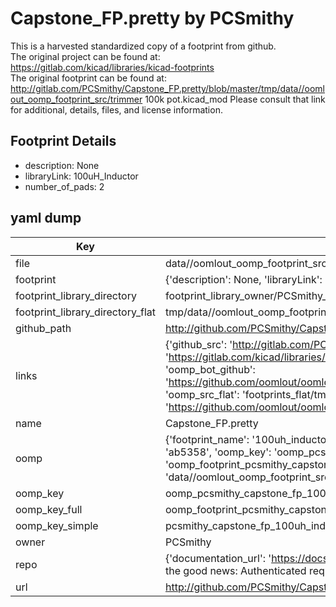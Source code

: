 # Capstone_FP.pretty by PCSmithy  
This is a harvested standardized copy of a footprint from github.  
The original project can be found at:  
https://gitlab.com/kicad/libraries/kicad-footprints  
The original footprint can be found at:
http://gitlab.com/PCSmithy/Capstone_FP.pretty/blob/master/tmp/data//oomlout_oomp_footprint_src/trimmer 100k pot.kicad_mod
Please consult that link for additional, details, files, and license information.  
## Footprint Details
* description: None  
* libraryLink: 100uH_Inductor  
* number_of_pads: 2  
## yaml dump  
| Key | Value |  
| --- | --- |  
| file | data//oomlout_oomp_footprint_src/Capstone_FP.pretty/100uH_Inductor.kicad_mod |  
| footprint | {'description': None, 'libraryLink': '100uH_Inductor', 'number_of_pads': 2} |  
| footprint_library_directory | footprint_library_owner/PCSmithy_Capstone_FP.pretty |  
| footprint_library_directory_flat | tmp/data//oomlout_oomp_footprint_src/footprints_flat/pcsmithy_capstone_fp_100uh_inductor/working |  
| github_path | http://github.com/PCSmithy/Capstone_FP.pretty/blob/master/tmp/data//oomlout_oomp_footprint_src/100uH_Inductor.kicad_mod |  
| links | {'github_src': 'http://gitlab.com/PCSmithy/Capstone_FP.pretty/blob/master/tmp/data//oomlout_oomp_footprint_src/trimmer 100k pot.kicad_mod', 'github_src_repo': 'https://gitlab.com/kicad/libraries/kicad-footprints', 'oomp_bot': 'tmp/data//oomlout_oomp_footprint_src/footprints/pcsmithy_capstone_fp_100uh_inductor/working', 'oomp_bot_github': 'https://github.com/oomlout/oomlout_oomp_footprint_bot/tree/main/tmp/data//oomlout_oomp_footprint_src/footprints/pcsmithy_capstone_fp_100uh_inductor/working', 'oomp_src_flat': 'footprints_flat/tmp/data//oomlout_oomp_footprint_src/footprints_flat/pcsmithy_capstone_fp_100uh_inductor/working', 'oomp_src_flat_github': 'https://github.com/oomlout/oomlout_oomp_footprint_src/tree/main/tmp/data//oomlout_oomp_footprint_src/footprints_flat/pcsmithy_capstone_fp_100uh_inductor/working'} |  
| name | Capstone_FP.pretty |  
| oomp | {'footprint_name': '100uh_inductor', 'library_name': 'capstone_fp', 'md5': 'ab5358dc228ee8baedbacbe657f63aaa', 'md5_10': 'ab5358dc22', 'md5_5': 'ab535', 'md5_6': 'ab5358', 'oomp_key': 'oomp_pcsmithy_capstone_fp_100uh_inductor', 'oomp_key_extra': 'oomp_footprint_pcsmithy_capstone_fp_100uh_inductor', 'oomp_key_full': 'oomp_footprint_pcsmithy_capstone_fp_100uh_inductor_ab5358', 'oomp_key_simple': 'pcsmithy_capstone_fp_100uh_inductor', 'original_filename': 'data//oomlout_oomp_footprint_src/Capstone_FP.pretty/100uH_Inductor.kicad_mod', 'owner_name': 'pcsmithy'} |  
| oomp_key | oomp_pcsmithy_capstone_fp_100uh_inductor |  
| oomp_key_full | oomp_footprint_pcsmithy_capstone_fp_100uh_inductor |  
| oomp_key_simple | pcsmithy_capstone_fp_100uh_inductor |  
| owner | PCSmithy |  
| repo | {'documentation_url': 'https://docs.github.com/rest/overview/resources-in-the-rest-api#rate-limiting', 'message': "API rate limit exceeded for 84.66.142.224. (But here's the good news: Authenticated requests get a higher rate limit. Check out the documentation for more details.)"} |  
| url | http://github.com/PCSmithy/Capstone_FP.pretty |  

